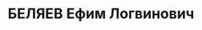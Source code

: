 ---
title: БЕЛЯЕВ Ефим Логвинович
description: "1887 р. н., с. Грізна Дубрівка Устюженського р-ну Ленінградської обл.,\
  \ РФ, прож. м. Вінниця, росіянин, із селян, освіта початкова, чл. ВКП(б), заступник\
  \ директора кінотресту, одруж. \n  Арешт. 27.10.1937. Звинувач. за ст. 54-7, 11\
  \ КК УРСР. За вироком Верховного суду СРСР розстріляний 27.12.1937. \n  Реабіл.\
  \ 13.07.1957."
---
